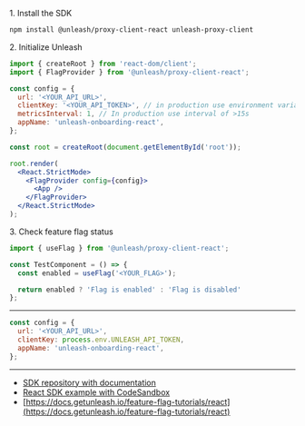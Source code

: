 1\. Install the SDK
```sh
npm install @unleash/proxy-client-react unleash-proxy-client
```

2\. Initialize Unleash
```jsx
import { createRoot } from 'react-dom/client';
import { FlagProvider } from '@unleash/proxy-client-react';

const config = {
  url: '<YOUR_API_URL>',
  clientKey: '<YOUR_API_TOKEN>', // in production use environment variable
  metricsInterval: 1, // In production use interval of >15s
  appName: 'unleash-onboarding-react',
};

const root = createRoot(document.getElementById('root'));

root.render(
  <React.StrictMode>
    <FlagProvider config={config}>
      <App />
    </FlagProvider>
  </React.StrictMode>
);
```

3\. Check feature flag status
```jsx
import { useFlag } from '@unleash/proxy-client-react';

const TestComponent = () => {
  const enabled = useFlag('<YOUR_FLAG>');

  return enabled ? 'Flag is enabled' : 'Flag is disabled'
};
```
---
```jsx
const config = {
  url: '<YOUR_API_URL>', 
  clientKey: process.env.UNLEASH_API_TOKEN,
  appName: 'unleash-onboarding-react',
};
```

---
- [SDK repository with documentation](https://github.com/Unleash/proxy-client-react)
- [React SDK example with CodeSandbox](https://github.com/Unleash/unleash-sdk-examples/tree/main/React)
- [https://docs.getunleash.io/feature-flag-tutorials/react](https://docs.getunleash.io/feature-flag-tutorials/react)

